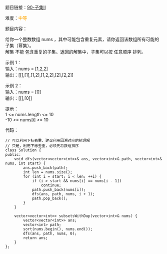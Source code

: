 题目链接：[90-子集II](https://leetcode-cn.com/problems/subsets-ii/)

难度：<font color="Orange">中等</font>

题目内容：

给你一个整数数组 nums ，其中可能包含重复元素，请你返回该数组所有可能的子集（幂集）。<br>
解集 不能 包含重复的子集。返回的解集中，子集可以按 任意顺序 排列。

示例 1：<br>
输入：nums = [1,2,2]<br>
输出：\[[],[1],[1,2],[1,2,2],[2],[2,2]]

示例 2：<br>
输入：nums = [0]<br>
输出：\[[],[0]]

提示：<br>
1 <= nums.length <= 10<br>
-10 <= nums[i] <= 10


代码：
```
// 可以利用下标去重，建议利用回溯对应的树理解
// 只是，利用下标去重，必须先将数组排序
class Solution {
public:
    void dfs(vector<vector<int>>& ans, vector<int>& path, vector<int>& nums, int start) {
        ans.push_back(path);
        int len = nums.size();
        for (int i = start; i < len; ++i) {
            if (i > start && nums[i] == nums[i - 1])
                continue;
            path.push_back(nums[i]);
            dfs(ans, path, nums, i + 1);
            path.pop_back();
        }
    }

    vector<vector<int>> subsetsWithDup(vector<int>& nums) {
        vector<vector<int>> ans;
        vector<int> path;
        sort(nums.begin(), nums.end());
        dfs(ans, path, nums, 0);
        return ans;
    }
};
```